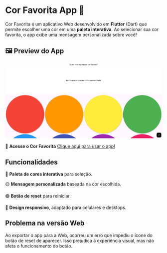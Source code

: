 # Cor Favorita App 🎨 

Cor Favorita é um aplicativo Web desenvolvido em **Flutter** (Dart) que permite escolher uma cor em uma **paleta interativa**. Ao selecionar sua cor favorita, o app exibe uma mensagem personalizada sobre você!  

## 🖼️ Preview do App  
![Cor Favorita](imagemcor.png)  

🔗 **Acesse o Cor Favorita**  [Clique aqui para usar o app!](https://avrilstihler.github.io/cor-favorita/)  

## Funcionalidades  
🔴 **Paleta de cores interativa** para seleção.

🟡 **Mensagem personalizada** baseada na cor escolhida.

🟢 **Botão de reset** para reiniciar.

🔵 **Design responsivo**, adaptado para celulares e desktops.  

## Problema na versão Web  
Ao exportar o app para a Web, ocorreu um erro que impediu o ícone do botão de reset de aparecer. Isso prejudica a experiência visual, mas não afeta o funcionamento do botão.  




